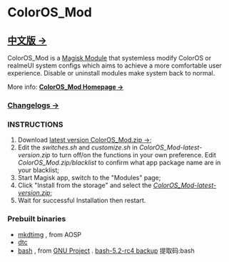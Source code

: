 # ColorOS_Mod

## [中文版 &rarr;](https://github.com/AzukiAtsui/ColorOS_Mod/blob/main/README.md)

ColorOS_Mod is a [Magisk Module](https://topjohnwu.github.io/magisk/guides.html#magisk-modules) that systemless modify ColorOS or realmeUI system configs which aims to achieve a more comfortable user experience. Disable or uninstall modules make system back to normal.

More info: [**ColorOS_Mod Homepage &rarr;**](https://azukiatsui.github.io/2022/09/25/ColorOS_Mod-en/)

### [Changelogs &rarr;](https://azukiatsui.github.io/ColorOS_Mod/release/changelog/)

### INSTRUCTIONS

1. Download [latest version ColorOS_Mod.zip &rarr;](https://github.com/AzukiAtsui/ColorOS_Mod/releases/latest);
2. Edit the _switches.sh_ and _customize.sh_ in _ColorOS_Mod-latest-version.zip_ to turn off/on the functions in your own preference. Edit _ColorOS_Mod.zip/blacklist_ to confirm what app package name are in your blacklist;
3. Start Magisk app, switch to the "Modules" page;
4. Click "Install from the storage" and select the [_ColorOS_Mod-latest-version.zip_](https://github.com/AzukiAtsui/ColorOS_Mod/releases/latest);
5. Wait for successful Installation then restart.

### Prebuilt binaries

- [mkdtimg](https://android.googlesource.com/platform/system/libufdt/+/refs/heads/master/utils/src/) , from AOSP
- [dtc](https://github.com/AzukiAtsui/dtc-aosp/tree/standalone)
- [bash](https://ftp.gnu.org/gnu/bash/) , from [GNU Project](https://www.gnu.org/software/bash/) . [bash-5.2-rc4 backup](https://pan.baidu.com/s/1bHtUdheyBgIwixLqpycgHg?pwd=bash) 提取码:bash

